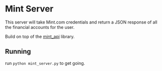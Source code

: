 # Mint Server

This server will take Mint.com credentials and return a JSON response of all the financial accounts for the user. 

Build on top of the [mint_api](https://github.com/mrooney/mintapi) library.

## Running

run `python mint_server.py` to get going.

